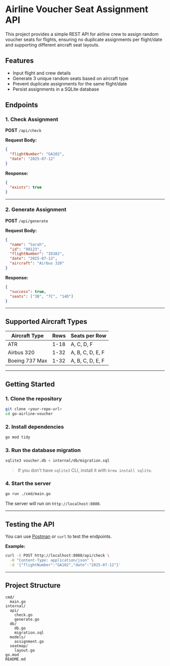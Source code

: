 # Airline Voucher Seat Assignment API

This project provides a simple REST API for airline crew to assign random voucher seats for flights, ensuring no duplicate assignments per flight/date and supporting different aircraft seat layouts.

## Features

- Input flight and crew details
- Generate 3 unique random seats based on aircraft type
- Prevent duplicate assignments for the same flight/date
- Persist assignments in a SQLite database

## Endpoints

### 1. Check Assignment

**POST** `/api/check`

**Request Body:**

```json
{
  "flightNumber": "GA102",
  "date": "2025-07-12"
}
```

**Response:**

```json
{
  "exists": true
}
```

---

### 2. Generate Assignment

**POST** `/api/generate`

**Request Body:**

```json
{
  "name": "Sarah",
  "id": "98123",
  "flightNumber": "ID102",
  "date": "2025-07-12",
  "aircraft": "Airbus 320"
}
```

**Response:**

```json
{
  "success": true,
  "seats": ["3B", "7C", "14D"]
}
```

---

## Supported Aircraft Types

| Aircraft Type  | Rows | Seats per Row    |
| -------------- | ---- | ---------------- |
| ATR            | 1-18 | A, C, D, F       |
| Airbus 320     | 1-32 | A, B, C, D, E, F |
| Boeing 737 Max | 1-32 | A, B, C, D, E, F |

---

## Getting Started

### 1. Clone the repository

```sh
git clone <your-repo-url>
cd go-airline-voucher
```

### 2. Install dependencies

```sh
go mod tidy
```

### 3. Run the database migration

```sh
sqlite3 voucher.db < internal/db/migration.sql
```

> If you don't have `sqlite3` CLI, install it with `brew install sqlite`.

### 4. Start the server

```sh
go run ./cmd/main.go
```

The server will run on `http://localhost:8080`.

---

## Testing the API

You can use [Postman](https://www.postman.com/) or `curl` to test the endpoints.

**Example:**

```sh
curl -X POST http://localhost:8080/api/check \
  -H "Content-Type: application/json" \
  -d '{"flightNumber":"GA102","date":"2025-07-12"}'
```

---

## Project Structure

```
cmd/
  main.go
internal/
  api/
    check.go
    generate.go
  db/
    db.go
    migration.sql
  models/
    assignment.go
  seatmap/
    layout.go
go.mod
README.md
```
